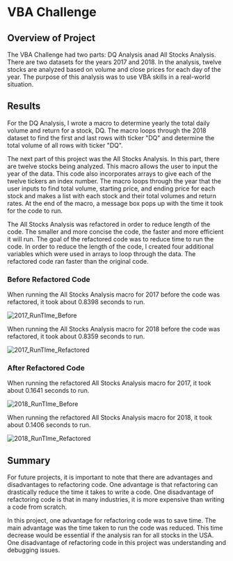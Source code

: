 # VBA Challenge

## Overview of Project

The VBA Challenge had two parts: DQ Analysis anad All Stocks Analysis. There are two datasets for the years 2017 and 2018. In the analysis, twelve stocks are analyzed based on volume and close prices for each day of the year. The purpose of this analysis was to use VBA skills in a real-world situation.

## Results

For the DQ Analysis, I wrote a macro to determine yearly the total daily volume and return for a stock, DQ. The macro loops through the 2018 dataset to find the first and last rows with ticker "DQ" and determine the total volume of all rows with ticker "DQ". 

The next part of this project was the All Stocks Analysis. In this part, there are twelve stocks being analyzed. This macro allows the user to input the year of the data. This code also incorporates arrays to give each of the twelve tickers an index number. The macro loops through the year that the user inputs to find total volume, starting price, and ending price for each stock and makes a list with each stock and their total volumes and return rates. At the end of the macro, a message box pops up with the time it took for the code to run.

The All Stocks Analysis was refactored in order to reduce length of the code. The smaller and more concise the code, the faster and more efficient it will run. The goal of the refactored code was to reduce time to run the code. In order to reduce the length of the code, I created four additional variables which were used in arrays to loop through the data. The refactored code ran faster than the original code. 

### Before Refactored Code

When running the All Stocks Analysis macro for 2017 before the code was refactored, it took about 0.8398 seconds to run.  

![2017_RunTIme_Before](https://user-images.githubusercontent.com/109561408/183807864-d07b5205-33d0-4149-baa6-d10acc8283bd.png)

When running the All Stocks Analysis macro for 2018 before the code was refactored, it took about 0.8359 seconds to run.

![2017_RunTIme_Refactored](https://user-images.githubusercontent.com/109561408/183807914-dc73f68d-8294-4b5e-8273-977775165413.png)

### After Refactored Code

When running the refactored All Stocks Analysis macro for 2017, it took about 0.1641 seconds to run. 

![2018_RunTIme_Before](https://user-images.githubusercontent.com/109561408/183807934-4d7b5b34-404d-4d9b-9377-b8f2e07984c8.png)

When running the refactored All Stocks Analysis macro for 2018, it took about 0.1406 seconds to run. 

![2018_RunTIme_Refactored](https://user-images.githubusercontent.com/109561408/183807956-9bf28dea-9b6e-47e6-b30b-33854189e753.png)

## Summary

For future projects, it is important to note that there are advantages and disadvantages to refactoring code. One advantage is that refactoring can drastically reduce the time it takes to write a code. One disadvantage of refactoring code is that in many industries, it is more expensive than writing a code from scratch.

In this project, one advantage for refactoring code was to save time. The main advantage was the time taken to run the code was reduced. This time decrease would be essential if the analysis ran for all stocks in the USA. One disadvantage of refactoring code in this project was understanding and debugging issues. 

